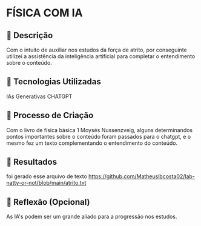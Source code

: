 # FÍSICA COM IA

## 📒 Descrição
Com o intuito de auxiliar nos estudos da força de atrito, por conseguinte utilizei a assistência da inteligência artificial para completar
o entendimento sobre o conteúdo.

## 🤖 Tecnologias Utilizadas
IAs Generativas CHATGPT

## 🧐 Processo de Criação
Com o livro de física básica 1 Moysés Nussenzveig, alguns determinandos pontos importantes sobre o conteúdo foram passados para o chatgpt, e o mesmo
fez um texto complementando o entendimento do conteúdo.

## 🚀 Resultados
foi gerado esse arquivo de texto https://github.com/Matheuslbcosta02/lab-natty-or-not/blob/main/atrito.txt

## 💭 Reflexão (Opcional)
As IA's podem ser um grande aliado para a progressão nos estudos.
